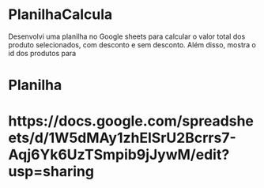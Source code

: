 # PlanilhaCalcula
Desenvolvi uma planilha no Google sheets para calcular o valor total dos produto selecionados, com desconto e sem desconto. Além disso, mostra o id dos produtos para

<H1> Planilha <H1>
https://docs.google.com/spreadsheets/d/1W5dMAy1zhElSrU2Bcrrs7-Aqj6Yk6UzTSmpib9jJywM/edit?usp=sharing
